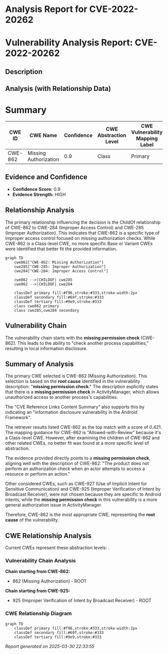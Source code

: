 # Analysis Report for CVE-2022-20262

# Vulnerability Analysis Report: CVE-2022-20262

## Description



## Analysis (with Relationship Data)

# Summary
| CWE ID | CWE Name | Confidence | CWE Abstraction Level | CWE Vulnerability Mapping Label | CWE-Vulnerability Mapping Notes |
|---|---|---|---|---|---|
| CWE-862 | Missing Authorization | 0.9 | Class | Primary | Allowed-with-Review |

## Evidence and Confidence

*   **Confidence Score:** 0.9
*   **Evidence Strength:** HIGH

## Relationship Analysis
The primary relationship influencing the decision is the ChildOf relationship of CWE-862 to CWE-284 (Improper Access Control) and CWE-285 (Improper Authorization). This indicates that CWE-862 is a specific type of improper access control focused on missing authorization checks. While CWE-862 is a Class-level CWE, no more specific Base or Variant CWEs were identified that better fit the provided information.

```mermaid
graph TD
    cwe862["CWE-862: Missing Authorization"]
    cwe285["CWE-285: Improper Authorization"]
    cwe284["CWE-284: Improper Access Control"]
    
    cwe862 -->|CHILDOF| cwe285
    cwe862 -->|CHILDOF| cwe284
    
    classDef primary fill:#f96,stroke:#333,stroke-width:2px
    classDef secondary fill:#69f,stroke:#333
    classDef tertiary fill:#9e9,stroke:#333
    class cwe862 primary
    class cwe285,cwe284 secondary
```

## Vulnerability Chain
The vulnerability chain starts with the **missing permission check** (CWE-862). This leads to the ability to "check another process capabilities," resulting in local information disclosure.

## Summary of Analysis
The primary CWE selected is CWE-862 (Missing Authorization). This selection is based on the **root cause** identified in the vulnerability description: "**missing permission check**." The description explicitly states that there is a **missing permission check** in ActivityManager, which allows unauthorized access to another process's capabilities.

The "CVE Reference Links Content Summary" also supports this by indicating an "information disclosure vulnerability in the Android Framework".

The retriever results listed CWE-862 as the top match with a score of 0.421. The mapping guidance for CWE-862 is "Allowed-with-Review" because it's a Class-level CWE. However, after examining the children of CWE-862 and other related CWEs, no better fit was found at a more specific level of abstraction.

The evidence provided directly points to a **missing permission check**, aligning well with the description of CWE-862: "The product does not perform an authorization check when an actor attempts to access a resource or perform an action."

Other considered CWEs, such as CWE-927 (Use of Implicit Intent for Sensitive Communication) and CWE-925 (Improper Verification of Intent by Broadcast Receiver), were not chosen because they are specific to Android intents, while the **missing permission check** in this vulnerability is a more general authorization issue in ActivityManager.

Therefore, CWE-862 is the most appropriate CWE, representing the **root cause** of the vulnerability.


## CWE Relationship Analysis

Current CWEs represent these abstraction levels: .


### Vulnerability Chain Analysis

**Chain starting from CWE-862:**
- 862 (Missing Authorization) - ROOT


**Chain starting from CWE-925:**
- 925 (Improper Verification of Intent by Broadcast Receiver) - ROOT



### CWE Relationship Diagram

```mermaid
graph TD
    classDef primary fill:#f96,stroke:#333,stroke-width:2px
    classDef secondary fill:#69f,stroke:#333
    classDef tertiary fill:#9e9,stroke:#333
```



*Report generated on 2025-03-30 22:33:55*
